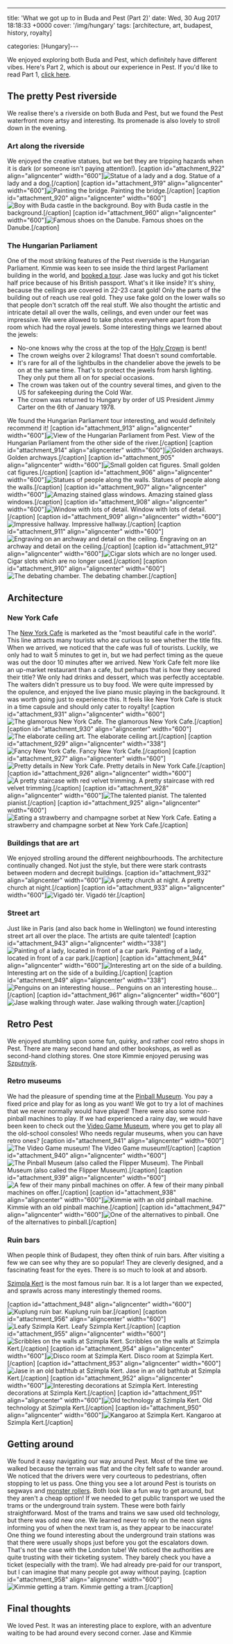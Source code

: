 ---
title: 'What we got up to in Buda and Pest (Part 2)'
date: Wed, 30 Aug 2017 18:18:33 +0000
cover: '/img/hungary'
tags: [architecture, art, budapest, history, royalty]

categories: [Hungary]---

We enjoyed exploring both Buda and Pest, which definitely have different vibes. Here's Part 2, which is about our experience in Pest. If you'd like to read Part 1, [click here](http://coupleofkiwis.com/what-we-got-up-to-buda-pest-part-1/).

The pretty Pest riverside
-------------------------

We realise there's a riverside on both Buda and Pest, but we found the Pest waterfront more artsy and interesting. Its promenade is also lovely to stroll down in the evening.

### Art along the riverside

We enjoyed the creative statues, but we bet they are tripping hazards when it is dark (or someone isn't paying attention!). \[caption id="attachment_922" align="aligncenter" width="600"\]![Statue of a lady and a dog.](http://coupleofkiwis.com/wp-content/uploads/2017/08/pest-riverside1-600x338.jpg) Statue of a lady and a dog.\[/caption\] \[caption id="attachment_919" align="aligncenter" width="600"\]![Painting the bridge.](http://coupleofkiwis.com/wp-content/uploads/2017/08/pest-riverside3-600x338.jpg) Painting the bridge.\[/caption\] \[caption id="attachment_920" align="aligncenter" width="600"\]![Boy with Buda castle in the background.](http://coupleofkiwis.com/wp-content/uploads/2017/08/pest-riverside2-600x338.jpg) Boy with Buda castle in the background.\[/caption\] \[caption id="attachment_960" align="aligncenter" width="600"\]![Famous shoes on the Danube.](http://coupleofkiwis.com/wp-content/uploads/2017/08/pest-Shoes-on-danube-600x338.jpg) Famous shoes on the Danube.\[/caption\]

### The Hungarian Parliament

One of the most striking features of the Pest riverside is the Hungarian Parliament. Kimmie was keen to see inside the third largest Parliament building in the world, and [booked a tour](https://www.jegymester.hu/eng/Production/480000/Parliament-visit). Jase was lucky and got his ticket half price because of his British passport. What's it like inside? It's shiny, because the ceilings are covered in 22-23 carat gold! Only the parts of the building out of reach use real gold. They use fake gold on the lower walls so that people don't scratch off the real stuff. We also thought the artistic and intricate detail all over the walls, ceilings, and even under our feet was impressive. We were allowed to take photos everywhere apart from the room which had the royal jewels. Some interesting things we learned about the jewels:

*   No-one knows why the cross at the top of the [Holy Crown](https://en.wikipedia.org/wiki/Holy_Crown_of_Hungary) is bent!
*   The crown weighs over 2 kilograms! That doesn't sound comfortable.
*   It's rare for all of the lightbulbs in the chandelier above the jewels to be on at the same time. That's to protect the jewels from harsh lighting. They only put them all on for special occasions.
*   The crown was taken out of the country several times, and given to the US for safekeeping during the Cold War.
*   The crown was returned to Hungary by order of US President Jimmy Carter on the 6th of January 1978.

We found the Hungarian Parliament tour interesting, and would definitely recommend it! \[caption id="attachment_913" align="aligncenter" width="600"\]![View of the Hungarian Parliament from Pest. ](http://coupleofkiwis.com/wp-content/uploads/2017/08/bud-parli-600x337.jpg) View of the Hungarian Parliament from the other side of the river.\[/caption\] \[caption id="attachment_914" align="aligncenter" width="600"\]![Golden archways.](http://coupleofkiwis.com/wp-content/uploads/2017/08/bug-parl-600x338.jpg) Golden archways.\[/caption\] \[caption id="attachment_905" align="aligncenter" width="600"\]![Small golden cat figures. ](http://coupleofkiwis.com/wp-content/uploads/2017/08/bud-parl2-600x337.jpg) Small golden cat figures.\[/caption\] \[caption id="attachment_906" align="aligncenter" width="600"\]![Statues of people along the walls.](http://coupleofkiwis.com/wp-content/uploads/2017/08/bud-parl3-600x338.jpg) Statues of people along the walls.\[/caption\] \[caption id="attachment_907" align="aligncenter" width="600"\]![Amazing stained glass windows.](http://coupleofkiwis.com/wp-content/uploads/2017/08/bud-parl4-600x390.jpg) Amazing stained glass windows.\[/caption\] \[caption id="attachment_908" align="aligncenter" width="600"\]![Window with lots of detail.](http://coupleofkiwis.com/wp-content/uploads/2017/08/bud-parl5-600x337.jpg) Window with lots of detail.\[/caption\] \[caption id="attachment_909" align="aligncenter" width="600"\]![Impressive hallway.](http://coupleofkiwis.com/wp-content/uploads/2017/08/bud-parl6-600x338.jpg) Impressive hallway.\[/caption\] \[caption id="attachment_911" align="aligncenter" width="600"\]![Engraving on an archway and detail on the ceiling.](http://coupleofkiwis.com/wp-content/uploads/2017/08/bud-parl8-600x338.jpg) Engraving on an archway and detail on the ceiling.\[/caption\] \[caption id="attachment_912" align="aligncenter" width="600"\]![Cigar slots which are no longer used.](http://coupleofkiwis.com/wp-content/uploads/2017/08/bud-parl9-600x338.jpg) Cigar slots which are no longer used.\[/caption\] \[caption id="attachment_910" align="aligncenter" width="600"\]![The debating chamber.](http://coupleofkiwis.com/wp-content/uploads/2017/08/bud-parl7-600x338.jpg) The debating chamber.\[/caption\]

Architecture
------------

### New York Cafe

The [New York Cafe](http://www.newyorkcafe.hu/) is marketed as the "most beautiful cafe in the world". This line attracts many tourists who are curious to see whether the title fits. When we arrived, we noticed that the cafe was full of tourists. Luckily, we only had to wait 5 minutes to get in, but we had perfect timing as the queue was out the door 10 minutes after we arrived. New York Cafe felt more like an up-market restaurant than a cafe, but perhaps that is how they secured their title? We only had drinks and dessert, which was perfectly acceptable. The waiters didn't pressure us to buy food. We were quite impressed by the opulence, and enjoyed the live piano music playing in the background. It was worth going just to experience this. It feels like New York Cafe is stuck in a time capsule and should only cater to royalty! \[caption id="attachment_931" align="aligncenter" width="600"\]![The glamorous New York Cafe.](http://coupleofkiwis.com/wp-content/uploads/2017/08/pest-ny-cafe-600x338.jpg) The glamorous New York Cafe.\[/caption\] \[caption id="attachment_930" align="aligncenter" width="600"\]![The elaborate ceiling art.](http://coupleofkiwis.com/wp-content/uploads/2017/08/pest-ny-cafe2-600x338.jpg) The elaborate ceiling art.\[/caption\] \[caption id="attachment_929" align="aligncenter" width="338"\]![Fancy New York Cafe.](http://coupleofkiwis.com/wp-content/uploads/2017/08/pest-ny-cafe3-338x600.jpg) Fancy New York Cafe.\[/caption\] \[caption id="attachment_927" align="aligncenter" width="600"\]![Pretty details in New York Cafe. ](http://coupleofkiwis.com/wp-content/uploads/2017/08/pest-ny-cafe-5-600x337.jpg) Pretty details in New York Cafe.\[/caption\] \[caption id="attachment_926" align="aligncenter" width="600"\]![A pretty staircase with red velvet trimming. ](http://coupleofkiwis.com/wp-content/uploads/2017/08/pest-ny-6-600x338.jpg) A pretty staircase with red velvet trimming.\[/caption\] \[caption id="attachment_928" align="aligncenter" width="600"\]![The talented pianist. ](http://coupleofkiwis.com/wp-content/uploads/2017/08/pest-ny-cafe4-600x338.jpg) The talented pianist.\[/caption\] \[caption id="attachment_925" align="aligncenter" width="600"\]![Eating a strawberry and champagne sorbet at New York Cafe.](http://coupleofkiwis.com/wp-content/uploads/2017/08/pest-ny-cafe-7-600x338.jpg) Eating a strawberry and champagne sorbet at New York Cafe.\[/caption\]

### Buildings that are art

We enjoyed strolling around the different neighbourhoods. The architecture continually changed. Not just the style, but there were stark contrasts between modern and decrepit buildings. \[caption id="attachment_932" align="aligncenter" width="600"\]![A pretty church at night. ](http://coupleofkiwis.com/wp-content/uploads/2017/08/pest-architechture5-600x338.jpg) A pretty church at night.\[/caption\] \[caption id="attachment_933" align="aligncenter" width="600"\]![Vigadó tér.](http://coupleofkiwis.com/wp-content/uploads/2017/08/pest-architechture-1-600x338.jpg) Vigadó tér.\[/caption\]

### Street art

Just like in Paris (and also back home in Wellington) we found interesting street art all over the place. The artists are quite talented! \[caption id="attachment_943" align="aligncenter" width="338"\]![Painting of a lady, located in front of a car park.](http://coupleofkiwis.com/wp-content/uploads/2017/08/pest-art2-338x600.jpg) Painting of a lady, located in front of a car park.\[/caption\] \[caption id="attachment_944" align="aligncenter" width="600"\]![Interesting art on the side of a building.](http://coupleofkiwis.com/wp-content/uploads/2017/08/pest-art-600x338.jpg) Interesting art on the side of a building.\[/caption\] \[caption id="attachment_949" align="aligncenter" width="338"\]![Penguins on an interesting house...](http://coupleofkiwis.com/wp-content/uploads/2017/08/pest-art-street-338x600.jpg) Penguins on an interesting house...\[/caption\] \[caption id="attachment_961" align="aligncenter" width="600"\]![Jase walking through water.](http://coupleofkiwis.com/wp-content/uploads/2017/08/pest-walking-through-water-600x338.jpg) Jase walking through water.\[/caption\]

Retro Pest
----------

We enjoyed stumbling upon some fun, quirky, and rather cool retro shops in Pest. There are many second hand and other bookshops, as well as second-hand clothing stores. One store Kimmie enjoyed perusing was [Szputnyik](https://szputnyikshop.com).

### Retro museums

We had the pleasure of spending time at the [Pinball Museum](http://www.flippermuzeum.hu/en/). You pay a fixed price and play for as long as you want! We got to try a lot of machines that we never normally would have played! There were also some non-pinball machines to play. If we had experienced a rainy day, we would have been keen to check out the [Video Game Museum](https://www.facebook.com/consolemuseumbudapest), where you get to play all the old-school consoles! Who needs regular museums, when you can have retro ones? \[caption id="attachment_941" align="aligncenter" width="600"\]![The Video Game museum!](http://coupleofkiwis.com/wp-content/uploads/2017/08/pest-retro-600x338.jpg) The Video Game museum!\[/caption\] \[caption id="attachment_940" align="aligncenter" width="600"\]![The Pinball Museum (also called the Flipper Museum).](http://coupleofkiwis.com/wp-content/uploads/2017/08/pest-pinball-600x337.jpg) The Pinball Museum (also called the Flipper Museum).\[/caption\] \[caption id="attachment_939" align="aligncenter" width="600"\]![A few of their many pinball machines on offer.](http://coupleofkiwis.com/wp-content/uploads/2017/08/pest-pinball-2-600x338.jpg) A few of their many pinball machines on offer.\[/caption\] \[caption id="attachment_938" align="aligncenter" width="600"\]![Kimmie with an old pinball machine.](http://coupleofkiwis.com/wp-content/uploads/2017/08/pest-pinball-3-600x338.jpg) Kimmie with an old pinball machine.\[/caption\] \[caption id="attachment_947" align="aligncenter" width="600"\]![One of the alternatives to pinball.](http://coupleofkiwis.com/wp-content/uploads/2017/08/pest-games-600x338.jpg) One of the alternatives to pinball.\[/caption\]

### Ruin bars

When people think of Budapest, they often think of ruin bars. After visiting a few we can see why they are so popular! They are cleverly designed, and a fascinating feast for the eyes. There is so much to look at and absorb.

[Szimpla Kert](https://szimpla.hu/) is the most famous ruin bar. It is a lot larger than we expected, and sprawls across many interestingly themed rooms.

\[caption id="attachment_948" align="aligncenter" width="600"\]![Kuplung ruin bar.](http://coupleofkiwis.com/wp-content/uploads/2017/08/pest-ruin-bar-600x338.jpg) Kuplung ruin bar.\[/caption\] \[caption id="attachment_956" align="aligncenter" width="600"\]![Leafy Szimpla Kert.](http://coupleofkiwis.com/wp-content/uploads/2017/08/pest-Szimpla-Kert-600x338.jpg) Leafy Szimpla Kert.\[/caption\] \[caption id="attachment_955" align="aligncenter" width="600"\]![Scribbles on the walls at Szimpla Kert.](http://coupleofkiwis.com/wp-content/uploads/2017/08/pest-Szimpla-Kert-2-600x338.jpg) Scribbles on the walls at Szimpla Kert.\[/caption\] \[caption id="attachment_954" align="aligncenter" width="600"\]![Disco room at Szimpla Kert.](http://coupleofkiwis.com/wp-content/uploads/2017/08/pest-Szimpla-Kert-3-600x338.jpg) Disco room at Szimpla Kert.\[/caption\] \[caption id="attachment_953" align="aligncenter" width="600"\]![Jase in an old bathtub at Szimpla Kert.](http://coupleofkiwis.com/wp-content/uploads/2017/08/pest-Szimpla-Kert-4-600x338.jpg) Jase in an old bathtub at Szimpla Kert.\[/caption\] \[caption id="attachment_952" align="aligncenter" width="600"\]![Interesting decorations at Szimpla Kert.](http://coupleofkiwis.com/wp-content/uploads/2017/08/pest-Szimpla-Kert-5-600x338.jpg) Interesting decorations at Szimpla Kert.\[/caption\] \[caption id="attachment_951" align="aligncenter" width="600"\]![Old technology at Szimpla Kert.](http://coupleofkiwis.com/wp-content/uploads/2017/08/pest-Szimpla-Kert-6-600x338.jpg) Old technology at Szimpla Kert.\[/caption\] \[caption id="attachment_950" align="aligncenter" width="600"\]![Kangaroo at Szimpla Kert.](http://coupleofkiwis.com/wp-content/uploads/2017/08/pest-Szimpla-Kert-7-600x338.jpg) Kangaroo at Szimpla Kert.\[/caption\]

Getting around
--------------

We found it easy navigating our way around Pest. Most of the time we walked because the terrain was flat and the city felt safe to wander around. We noticed that the drivers were very courteous to pedestrians, often stopping to let us pass. One thing you see a lot around Pest is tourists on segways and [monster rollers](http://www.budapestmadness.com/en/activities/monsterroller). Both look like a fun way to get around, but they aren't a cheap option! If we needed to get public transport we used the trams or the underground train system. These were both fairly straightforward. Most of the trams and trains we saw used old technology, but there was odd new one. We learned never to rely on the neon signs informing you of when the next tram is, as they appear to be inaccurate! One thing we found interesting about the underground train stations was that there were usually shops just before you got the escalators down. That's not the case with the London tube! We noticed the authorities are quite trusting with their ticketing system. They barely check you have a ticket (especially with the tram). We had already pre-paid for our transport, but I can imagine that many people got away without paying. \[caption id="attachment_958" align="alignnone" width="600"\]![Kimmie getting a tram.](http://coupleofkiwis.com/wp-content/uploads/2017/08/pest-transport-600x338.jpg) Kimmie getting a tram.\[/caption\]

Final thoughts
--------------

We loved Pest. It was an interesting place to explore, with an adventure waiting to be had around every second corner. Jase and Kimmie